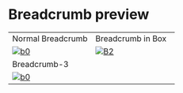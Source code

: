 # Breadcrumb preview

<table>
  <tr>
    <td width="50%" class="mb-11">Normal Breadcrumb</td>
    <td width="50%" class="mb-11">Breadcrumb in Box</td>
  </tr>

  <tr>
    <td width="50%">
      <a href="https://github.com/Clueless-Community/seamless-ui/blob/main/Breadcrumb/src/Breadcumb.html">
        <img src="https://i.ibb.co/kBbGYd6/b0.png" alt="b0" border="0" />
      </a>
    </td>
    <td width="50%">
      <a href="https://github.com/Clueless-Community/seamless-ui/blob/main/Breadcrumb/src/Breadcrumb-2.html">
        <img src="https://i.ibb.co/f0tBvYV/B2.png" alt="B2" border="0" />
      </a>
    </td>
  </tr>
  <tr>
    <td width="50%"> Breadcrumb-3</td>
  </tr>
  <tr>
    <td width="50%">
      <a href="https://github.com/Clueless-Community/seamless-ui/blob/main/Breadcrumb/src/breadcrumb-3.html">
        <img src="https://i.postimg.cc/tgH5P2PN/Screenshot-2022-12-25-at-4-56-03-PM.png" alt="b0" border="0" />
      </a>
    </td>
    <!-- <td width="50%">
      <a href="">
      </a>
    </td> -->
  </tr>
</table>
